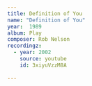 ```yaml
---
title: Definition of You
name: "Definition of You"
year:  1989
album: Play
composer: Rob Nelson
recordingz:
  - year: 2002
    source: youtube
    id: 3xiyuVzzM8A
 
---
```


